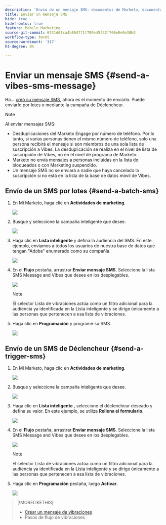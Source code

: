 ```yaml
---
description: 'Envío de un mensaje SMS: documentos de Marketo, documentación del producto'
title: Enviar un mensaje SMS
hide: true
hidefromtoc: true
feature: Mobile Marketing
source-git-commit: 6731d6fca4b6547f1f709e45f32f766e0e0e30b4
workflow-type: tm+mt
source-wordcount: '317'
ht-degree: 0%

---
```


# Enviar un mensaje SMS {#send-a-vibes-sms-message}

Ha... [creó su mensaje SMS](/help/marketo/product-docs/mobile-marketing/vibes-sms-messages/create-an-sms-message-2.md), ahora es el momento de enviarlo. Puede enviarlo por lotes o mediante la campaña de Déclencheur.

>[!NOTE]
>
>Al enviar mensajes SMS:
>
>* Desduplicaciones del Marketo Engage por número de teléfono. Por lo tanto, si varias personas tienen el mismo número de teléfono, solo una persona recibirá el mensaje si son miembros de una sola lista de suscripción a Vibes. La desduplicación se realiza en el nivel de lista de suscripción de Vibes, no en el nivel de programa de Marketo.
>* Marketo no envía mensajes a personas incluidas en la lista de bloqueados o con Marketing suspendido.
>* Un mensaje SMS no se enviará a nadie que haya cancelado la suscripción si no está en la lista de la base de datos móvil de Vibes.

## Envío de un SMS por lotes {#send-a-batch-sms}

1. En Mi Marketo, haga clic en **Actividades de marketing**.

   ![](assets/send-an-sms-message-1.png)

1. Busque y seleccione la campaña inteligente que desee.

   ![](assets/send-an-sms-message-2.png)

1. Haga clic en **Lista inteligente** y defina la audiencia del SMS. En este ejemplo, enviamos a todos los usuarios de nuestra base de datos que tengan &quot;Adobe&quot; enumerado como su compañía.

   ![](assets/send-an-sms-message-3.png)

1. En el **Flujo** pestaña, arrastrar **Enviar mensaje SMS**. Seleccione la lista SMS Message and Vibes que desee en los desplegables.

   ![](assets/send-an-sms-message-4.png)

   >[!NOTE]
   >
   >El selector Lista de vibraciones actúa como un filtro adicional para la audiencia ya identificada en la Lista inteligente y se dirige únicamente a las personas que pertenecen a esa lista de vibraciones.

1. Haga clic en **Programación** y programe su SMS.

   ![](assets/send-an-sms-message-5.png)

## Envío de un SMS de Déclencheur {#send-a-trigger-sms}

1. En Mi Marketo, haga clic en **Actividades de marketing**.

   ![](assets/send-an-sms-message-6.png)

1. Busque y seleccione la campaña inteligente que desee.

   ![](assets/send-an-sms-message-7.png)

1. Haga clic en **Lista inteligente** , seleccione el déclencheur deseado y defina su valor. En este ejemplo, se utiliza **Rellena el formulario**.

   ![](assets/send-an-sms-message-8.png)

1. En el **Flujo** pestaña, arrastrar **Enviar mensaje SMS**. Seleccione la lista SMS Message and Vibes que desee en los desplegables.

   ![](assets/send-an-sms-message-9.png)

   >[!NOTE]
   >
   >El selector Lista de vibraciones actúa como un filtro adicional para la audiencia ya identificada en la Lista inteligente y se dirige únicamente a las personas que pertenecen a esa lista de vibraciones.

1. Haga clic en **Programación** pestaña, luego **Activar**.

   ![](assets/send-an-sms-message-10.png)

>[!MORELIKETHIS]
>
>* [Crear un mensaje de vibraciones](/help/marketo/product-docs/mobile-marketing/vibes-sms-messages/create-a-vibes-sms-message.md)
>* Pasos de flujo de vibraciones

